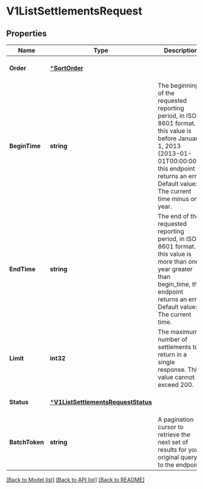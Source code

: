# V1ListSettlementsRequest

## Properties

 Name           | Type                                                                     | Description                                                                                                                                                                                                          | Notes                        
----------------|--------------------------------------------------------------------------|----------------------------------------------------------------------------------------------------------------------------------------------------------------------------------------------------------------------|------------------------------
 **Order**      | [***SortOrder**](SortOrder.md)                                           |                                                                                                                                                                                                                      | [optional] [default to null] 
 **BeginTime**  | **string**                                                               | The beginning of the requested reporting period, in ISO 8601 format. If this value is before January 1, 2013 (2013-01-01T00:00:00Z), this endpoint returns an error. Default value: The current time minus one year. | [optional] [default to null] 
 **EndTime**    | **string**                                                               | The end of the requested reporting period, in ISO 8601 format. If this value is more than one year greater than begin_time, this endpoint returns an error. Default value: The current time.                         | [optional] [default to null] 
 **Limit**      | **int32**                                                                | The maximum number of settlements to return in a single response. This value cannot exceed 200.                                                                                                                      | [optional] [default to null] 
 **Status**     | [***V1ListSettlementsRequestStatus**](V1ListSettlementsRequestStatus.md) |                                                                                                                                                                                                                      | [optional] [default to null] 
 **BatchToken** | **string**                                                               | A pagination cursor to retrieve the next set of results for your original query to the endpoint.                                                                                                                     | [optional] [default to null] 

[[Back to Model list]](../README.md#documentation-for-models) [[Back to API list]](../README.md#documentation-for-api-endpoints) [[Back to README]](../README.md)

